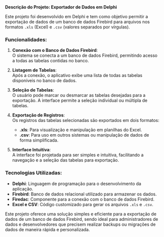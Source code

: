 **Descrição do Projeto: Exportador de Dados em Delphi**

Este projeto foi desenvolvido em Delphi e tem como objetivo permitir a exportação de dados de um banco de dados Firebird para arquivos nos formatos `.xls` (Excel) e `.csv` (valores separados por vírgulas).

### Funcionalidades:
1. **Conexão com o Banco de Dados Firebird**:  
   O sistema se conecta a um banco de dados Firebird, permitindo acesso a todas as tabelas contidas no banco.
   
2. **Listagem de Tabelas**:  
   Após a conexão, o aplicativo exibe uma lista de todas as tabelas disponíveis no banco de dados.
   
3. **Seleção de Tabelas**:  
   O usuário pode marcar ou desmarcar as tabelas desejadas para a exportação. A interface permite a seleção individual ou múltipla de tabelas.
   
4. **Exportação de Registros**:  
   Os registros das tabelas selecionadas são exportados em dois formatos:
   - **.xls**: Para visualização e manipulação em planilhas do Excel.
   - **.csv**: Para uso em outros sistemas ou manipulação de dados de forma simplificada.
   
5. **Interface Intuitiva**:  
   A interface foi projetada para ser simples e intuitiva, facilitando a navegação e a seleção das tabelas para exportação.

### Tecnologias Utilizadas:
- **Delphi**: Linguagem de programação para o desenvolvimento da aplicação.
- **Firebird**: Banco de dados relacional utilizado para armazenar os dados.
- **Firedac**: Componente para a conexão com o banco de dados Firebird.
- **Excel e CSV**: Código customizado para gerar os arquivos `.xls` e `.csv`.

Este projeto oferece uma solução simples e eficiente para a exportação de dados de um banco de dados Firebird, sendo ideal para administradores de dados e desenvolvedores que precisem realizar backups ou migrações de dados de maneira rápida e personalizada.
